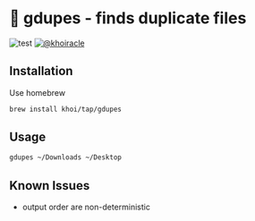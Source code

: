 # 🧹 gdupes - finds duplicate files 

![test](https://github.com/khoi/gdupes/workflows/test/badge.svg)
[![@khoiracle](https://img.shields.io/badge/contact-@khoiracle-4bbee3.svg?style=flat)](https://twitter.com/khoiracle)

## Installation

Use homebrew
```bash
brew install khoi/tap/gdupes
```

## Usage

```bash
gdupes ~/Downloads ~/Desktop
```

## Known Issues

- output order are non-deterministic
